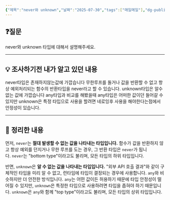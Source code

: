 ```yaml
---
{"제목":"never와 unknown","날짜":"2025-07-30","tags":["매일메일"],"dg-publish":true,"permalink":"/매일메일/25년7월/never와 unknown/","dgPassFrontmatter":true,"created":"2025-07-30T09:54:07.964+09:00","updated":"2025-07-30T09:56:57.953+09:00"}
---
```


## ❓질문

never와 unknown 타입에 대해서 설명해주세요.

---
## 💡 조사하기전 내가 알고 있던 내용

never타입은 존재하지않는값에 가깝습니다 무한루프를 돌거나 값을 반환할 수 없고 항상 예외처리되는 함수의 반환타입을 never라고 할 수 있습니다.
unknown타입은 알수 없는 값에 가깝습니다 any타입과 비교를 해봤을때 any타입은 어떠한 값이던 들어갈 수 있지만 unknown은 특정 타입으로 사용을 할려면 네로잉후 사용을 해야한다는점에서 안정성이 있습니다.

---
## 🏫 정리한 내용

먼저, `never`는 **절대 발생할 수 없는 값을 나타내는 타입입니다.** 함수가 값을 반환하지 않고 항상 예외를 던지거나 무한 루프를 도는 경우, 그 반환 타입은 `never`가 됩니다. `never`는 "bottom type"이라고도 불리며, 모든 타입의 하위 타입입니다.

반면, `unknown`은 **알 수 없는 값을 나타내는 타입입니다.** "외부 API 호출 결과"와 같이 구체적인 타입을 미리 알 수 없고, 런타임에 타입이 결정되는 경우에 사용합니다. `any`와 비슷하지만 더 안전한 방식입니다. `any`는 어떤 값이든 허용하기 때문에 타입 안정성이 떨어질 수 있지만, `unknown`은 특정한 타입으로 사용하려면 타입을 좁혀야 하기 때문입니다. `unknown`은 `any`와 함께 "top type"이라고도 불리며, 모든 타입의 상위 타입입니다.